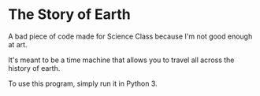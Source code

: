 # The Story of Earth
A bad piece of code made for Science Class because I'm not good enough at art.

It's meant to be a time machine that allows you to travel all across the history of earth.

To use this program, simply run it in Python 3. 
